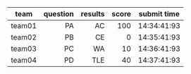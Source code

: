 team    | question  | results  | score | submit time
--------------|-----:|-----:| ----:|------------------------
team01 | PA | AC | 100 | 14:34:41:93
team02 | PB | CE | 0 | 14:35:41:93
team03 | PC | WA | 10 | 14:36:41:93
team04 | PD | TLE | 40 | 14:37:41:93
